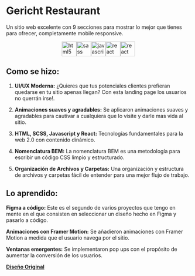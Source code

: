 # Gericht Restaurant

Un sitio web excelente con 9 secciones para mostrar lo mejor que tienes para ofrecer, completamente mobile responsive.

<div style="display: flex; justify-content: center; align-items: center;">
  <img src="https://cdn.jsdelivr.net/gh/devicons/devicon/icons/html5/html5-original-wordmark.svg" alt="html5" width="40" height="40" />
  <img src="https://cdn.jsdelivr.net/gh/devicons/devicon/icons/sass/sass-original.svg" alt="sass" width="40px" height="40px" />
  <img src="https://cdn.jsdelivr.net/gh/devicons/devicon/icons/javascript/javascript-original.svg" alt="javascript" width="40px" height="40px" />
  <img src="https://cdn.jsdelivr.net/gh/devicons/devicon/icons/react/react-original-wordmark.svg" alt="react" width="40px" height="40px" />
  <img src="https://github.com/JIB2017/Gericht-restaurant-clone/assets/31837873/de96fad7-7233-426a-9f0d-114d916c15b1" alt="react" width="40px" height="40px" />

</div>

## Como se hizo:

1. **UI/UX Moderna:** ¿Quieres que tus potenciales clientes prefieran quedarse en tu sitio apenas llegan? Con esta landing page los usuarios no querrán irse!.

2. **Animaciones suaves y agradables:** Se aplicaron animaciones suaves y agradables para cautivar a cualquiera que lo visite y darle mas vida al sitio.

3. **HTML, SCSS, Javascript y React:** Tecnologías fundamentales para la web 2.0 con contenido dinámico.

4. **Nomenclatura BEM:** La nomenclatura BEM es una metodología para escribir un código CSS limpio y estructurado.

5. **Organización de Archivos y Carpetas:** Una organización y estructura de archivos y carpetas fácil de entender para una mejor flujo de trabajo.

## Lo aprendido:

**Figma a código:** Este es el segundo de varios proyectos que tengo en mente en el que consisten en seleccionar un diseño hecho en Figma y pasarlo a código.

**Animaciones con Framer Motion:** Se añadieron animaciones con Framer Motion a medida que el usuario navega por el sitio.

**Ventanas emergentes:** Se implementaron pop ups con el propósito de aumentar la conversión de los usuarios.


[**Diseño Original**](https://www.figma.com/file/yvClSI9AZBRX8UaaGEByF3/Modern-UI%252FUX%253A-Gericht)
